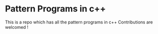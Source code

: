 # Pattern Programs in c++
This is a repo which has all the pattern programs in c++
Contributions are welcomed !
